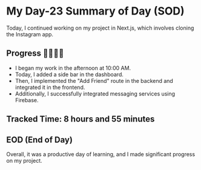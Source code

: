 # My Day-23 Summary of Day (SOD)

Today, I continued working on my project in Next.js, which involves cloning the Instagram app.

## Progress 🧑‍💻🧑‍💻
- I began my work in the afternoon at 10:00 AM.
- Today, I added a side bar in the dashboard.
- Then, I implemented the "Add Friend" route in the backend and integrated it in the frontend.
- Additionally, I successfully integrated messaging services using Firebase.

## Tracked Time: 8 hours and 55 minutes

## EOD (End of Day)
Overall, it was a productive day of learning, and I made significant progress on my project.
